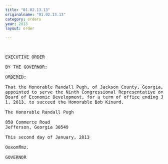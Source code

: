 ```yaml
---
title: "01.02.13.13"
originalname: "01.02.13.13"
category: orders
year: 2013
layout: order

---
```

<pre>
 

EXECUTIVE ORDER

BY THE GOVERNOR:

ORDERED:

That the Honorable Randall Pugh, of Jackson County, Georgia, is
appointed to serve the Ninth Congressional Representative on the
Board of Economic Development, for a term of office ending July
1, 2013, to succeed the Honorable Bob Kinard.

The Honorable Randall Pugh

850 Commerce Road
Jefferson, Georgia 30549

This second day of January, 2013

Ooxomﬂmz.

GOVERNOR

</pre>
